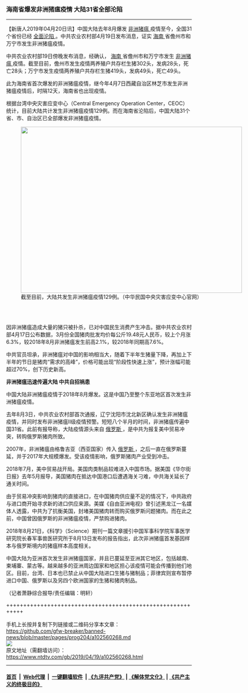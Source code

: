 ### 海南省爆发非洲猪瘟疫情 大陆31省全部沦陷
------------------------

<div class="post_content" itemprop="articleBody">
 <p>
  【新唐人2019年04月20日讯】中国大陆去年8月爆发
  <a href="https://www.ntdtv.com/gb/非洲猪瘟.htm">
   非洲猪瘟
  </a>
  疫情至今，全国31个省份已经
  <a href="https://www.ntdtv.com/gb/全面沦陷.htm">
   全面沦陷
  </a>
  。中共农业农村部4月19日发布消息，证实
  <a href="https://www.ntdtv.com/gb/海南.htm">
   海南
  </a>
  省儋州市和万宁市发生非洲猪瘟疫情。
 </p>
 <p>
  中共农业农村部19日傍晚发布消息，经确认，
  <a href="https://www.ntdtv.com/gb/海南.htm">
   海南
  </a>
  省儋州市和万宁市发生
  <a href="https://www.ntdtv.com/gb/非洲猪瘟.htm">
   非洲猪瘟
  </a>
  疫情。截至目前，儋州市发生疫情两养殖户共存栏生猪302头，发病28头，死亡28头；万宁市发生疫情两养殖户共存栏生猪419头，发病49头，死亡49头。
 </p>
 <p>
  此为海南省首次爆发的非洲猪瘟疫情，继今年4月7日西藏自治区林芝市发生非洲猪瘟疫情后，时隔12天，海南省也出现疫情。
 </p>
 <p>
  根据台湾中央灾害应变中心（Central Emergency Operation Center，CEOC）统计，目前大陆共计发生非洲猪瘟疫情129例。而在海南省沦陷后，中国大陆31个省、市、自治区已全部爆发非洲猪瘟疫情。
 </p>
 <figure class="wp-caption aligncenter" id="attachment_102560270" style="width: 600px">
  <img alt="" class="size-medium wp-image-102560270" height="450" src="https://www.ntdtv.com/assets/uploads/2019/04/600_phpPbWaYE-600x450.jpg" width="600">
   <br/><figcaption class="wp-caption-text">
    截至目前，大陆共发生非洲猪瘟疫情129例。（中华民国中央灾害应变中心官网）
   </figcaption><br/>
  </img>
 </figure><br/>
 <p>
  因非洲猪瘟造成大量的猪只被扑杀，已对中国民生消费产生冲击。据中共农业农村部4月17日公布数据，3月份全国猪肉批发均价每公斤19.48元人民币，较上个月涨6.3%，较2018年8月非洲猪瘟发生前高2.1%，较2018年同期高7.6%。
 </p>
 <p>
  中共官员坦承，非洲猪瘟对中国的影响相当大，随着下半年生猪量下降，再加上下半年的节日是猪肉“需求的高峰”，价格可能出现“阶段性快速上涨”，预计涨幅可能超过70%，创下历史新高。
 </p>
 <p>
  <strong>
   非洲猪瘟迅速传遍大陆 中共自招祸患
  </strong>
 </p>
 <p>
  中国大陆非洲猪瘟疫情于2018年8月爆发。这是中国乃至整个东亚地区首次发生非洲猪瘟疫情。
 </p>
 <p>
  去年8月3日，中共农业农村部首次通报，辽宁沈阳市沈北新区确认发生非洲猪瘟疫情，并同时发布非洲猪瘟Ⅱ级疫情预警。短短八个半月的时间，非洲猪瘟传遍中国31省。此前有报导称，大陆疫情源头来自
  <a href="https://www.ntdtv.com/gb/俄罗斯.htm">
   俄罗斯
  </a>
  ，是中共为报复美中贸易冲突，转购俄罗斯猪肉所致。
 </p>
 <p>
  2007年，非洲猪瘟由格鲁吉亚（西亚国家）传入
  <a href="https://www.ntdtv.com/gb/俄罗斯.htm">
   俄罗斯
  </a>
  ，之后一直在俄罗斯蔓延，并于2017年大规模爆发。受该疫情影响，俄罗斯猪肉产业受到冲击。
 </p>
 <p>
  2018年7月，美中贸易战开局。美国肉类制品较难进入中国市场。据美国《华尔街日报》去年5月报导，美国猪肉在抵达中国港口后遭遇海关刁难，中共海关延长了通关时间。
 </p>
 <p>
  由于贸易冲突影响到猪肉的直接进口，在中国猪肉供应量不足的情况下，中共政府与进口商开始寻求新的进口供应来源。美媒《自由亚洲电视》曾引述黑龙江一名媒体人透露，中共为了抗衡美国，封堵美国猪肉转而购买俄罗斯问题猪肉。而在此之前，中国曾因俄罗斯的非洲猪瘟疫情，严禁购进猪肉。
 </p>
 <p>
  2018年8月21日，《科学》（Science）期刊一篇文章援引中国军事科学院军事医学研究院长春军事兽医研究所于8月13日发布的报告指出，此次非洲猪瘟首发基因样本与俄罗斯境内的猪瘟样本高度相关。
 </p>
 <p>
  中国大陆为亚洲首次发生非洲猪瘟国家，并且已蔓延至亚洲其它地区，包括越南、柬埔寨、蒙古等。越来越多的亚洲周边国家和地区担心该疫情可能会传播到他们地区。目前，台湾、日本也已禁止从中国大陆进口生猪与猪制品；菲律宾则宣布暂停进口中国、俄罗斯以及另四个欧洲国家的生猪和猪肉制品。
 </p>
 <p>
  （记者萧静综合报导/责任编辑：明轩）
 </p>
 <div class="single_ad">
 </div>
</div>

+++++++++++++++++++++++++++++++++++++++++++++++++++++++++++<br/><br/>
手机上长按并复制下列链接或二维码分享本文章：<br/>
https://github.com/gfw-breaker/banned-news/blob/master/pages/prog204/a102560268.md <br/>
<a href='https://github.com/gfw-breaker/banned-news/blob/master/pages/prog204/a102560268.md'><img src='https://github.com/gfw-breaker/banned-news/blob/master/pages/prog204/a102560268.md.png'/></a> <br/>
原文地址（需翻墙访问）：https://www.ntdtv.com/gb/2019/04/19/a102560268.html


------------------------
#### [首页](https://github.com/gfw-breaker/banned-news/blob/master/README.md) &nbsp;|&nbsp; [Web代理](https://github.com/labour-camp/helloworld) &nbsp;|&nbsp; [一键翻墙软件](https://github.com/gfw-breaker/nogfw/blob/master/README.md) &nbsp;| [《九评共产党》](https://github.com/gfw-breaker/9ping.md/blob/master/README.md#九评之一评共产党是什么) | [《解体党文化》](https://github.com/gfw-breaker/jtdwh.md/blob/master/README.md) | [《共产主义的终极目的》](https://github.com/gfw-breaker/gczydzjmd.md/blob/master/README.md)

